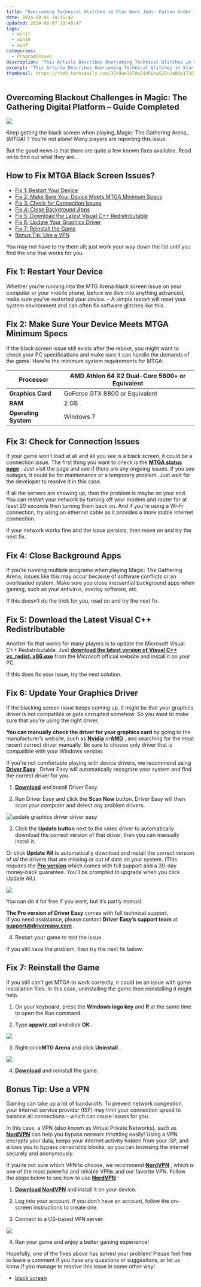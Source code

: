 ```yaml
---
title: "Overcoming Technical Glitches in Star Wars Jedi: Fallen Order Installation"
date: 2024-08-06 14:15:42
updated: 2024-08-07 10:40:47
tags:
  - win11
  - win10
  - win7
categories:
  - ProgramIssues
description: "This Article Describes Overcoming Technical Glitches in Star Wars Jedi: Fallen Order Installation"
excerpt: "This Article Describes Overcoming Technical Glitches in Star Wars Jedi: Fallen Order Installation"
thumbnail: https://thmb.techidaily.com/37d4ae187da74466ba527c2a86e17302882825cfe756e1fe7354f2a4a325c3ec.jpg
---
```


## Overcoming Blackout Challenges in Magic: The Gathering Digital Platform – Guide Completed

![](https://images.drivereasy.com/wp-content/uploads/2021/10/2021-10-14_11-29-57-1200x673.jpg)

 Keep getting the black screen when playing_Magic: The Gathering Arena_ _(MTGA)_ ? You’re not alone! Many players are reporting this issue.

 But the good news is that there are quite a few known fixes available. Read on to find out what they are…

## How to Fix MTGA Black Screen Issues?

* [Fix 1: Restart Your Device](https://tools.techidaily.com/drivereasy/download/)
* [Fix 2: Make Sure Your Device Meets MTGA Minimum Specs](https://tools.techidaily.com/drivereasy/download/)
* [Fix 3: Check for Connection Issues](https://tools.techidaily.com/drivereasy/download/)
* [Fix 4: Close Background Apps](https://tools.techidaily.com/drivereasy/download/)
* [Fix 5: Download the Latest Visual C++ Redistributable](https://tools.techidaily.com/drivereasy/download/)
* [Fix 6: Update Your Graphics Driver](https://tools.techidaily.com/drivereasy/download/)
* [Fix 7: Reinstall the Game](https://tools.techidaily.com/drivereasy/download/)
* [Bonus Tip: Use a VPN](https://tools.techidaily.com/drivereasy/download/)

 You may not have to try them all; just work your way down the list until you find the one that works for you.

## Fix 1: Restart Your Device

 Whether you’re running into the MTG Arena black screen issue on your computer or your mobile phone, before we dive into anything advanced, make sure you’ve restarted your device. – A simple restart will reset your system environment and can often fix software glitches like this.

## Fix 2: Make Sure Your Device Meets MTGA Minimum Specs

 If the black screen issue still exists after the reboot, you might want to check your PC specifications and make sure it can handle the demands of the game. Here’re the minimum system requirements for MTGA:

| **Processor**        | AMD Athlon 64 X2 Dual-Core 5600+ or Equivalent |
| -------------------- | ---------------------------------------------- |
| **Graphics Card**    | GeForce GTX 8800 or Equivalent                 |
| **RAM**              | 2 GB                                           |
| **Operating System** | Windows 7                                      |

## Fix 3: Check for Connection Issues

 If your game won’t load at all and all you see is a black screen, it could be a connection issue. The first thing you want to check is the **[MTGA status page](https://magicthegatheringarena.statuspage.io/)**  . Just visit the page and see if there are any ongoing issues. If you see outages, it could be for maintenance or a temporary problem. Just wait for the developer to resolve it in this case.

 If all the servers are showing up, then the problem is maybe on your end. You can restart your network by turning off your modem and router for at least 20 seconds then turning them back on. And if you’re using a Wi-Fi connection, try using an ethernet cable as it provides a more stable internet connection.

 If your network works fine and the issue persists, then move on and try the next fix.

## Fix 4: Close Background Apps

 If you’re running multiple programs when playing Magic: The Gathering Arena, issues like this may occur because of software conflicts or an overloaded system. Make sure you close inessential background apps when gaming, such as your antivirus, overlay software, etc.

 If this doesn’t do the trick for you, read on and try the next fix.

## Fix 5: Download the Latest Visual C++ Redistributable

 Another fix that works for many players is to update the Microsoft Visual C++ Redistributable. Just **[download the latest version of Visual C++ vc_redist. x86.exe](https://docs.microsoft.com/en-US/cpp/windows/latest-supported-vc-redist?view=msvc-160)**  from the Microsoft official website and install it on your PC.

If this does fix your issue, try the next solution.

## Fix 6: Update Your Graphics Driver

 If the blacking screen issue keeps coming up, it might be that your graphics driver is not compatible or gets corrupted somehow. So you want to make sure that you’re using the right driver.

**You can manually** **check the driver for your graphics card** by going to the manufacturer’s website, such as **[Nvidia](https://tools.techidaily.com/drivereasy/download/)**  or[**AMD**](https://www.amd.com/en/support) , and searching for the most recent correct driver manually. Be sure to choose only driver that is compatible with your Windows version.

 If you’re not comfortable playing with device drivers, we recommend using [**Driver Easy**](https://tools.techidaily.com/drivereasy/download/) . Driver Easy will automatically recognize your system and find the correct driver for you.

 1) **[Download](https://tools.techidaily.com/drivereasy/download/)**  and install Driver Easy.

 2) Run Driver Easy and click the **Scan Now** button. Driver Easy will then scan your computer and detect any problem drivers.

![update graphics driver driver easy](https://images.drivereasy.com/wp-content/uploads/2021/01/de-1.jpg)

 3) Click the **Update button** next to the video driver to automatically download the correct version of that driver, then you can manually install it.

 Or click **Update All** to automatically download and install the correct version of _all_ the drivers that are missing or out of date on your system. (This requires the **[Pro version](https://tools.techidaily.com/drivereasy/download/)**  which comes with full support and a 30-day money-back guarantee. You’ll be prompted to upgrade when you click Update All.)

![](https://images.drivereasy.com/wp-content/uploads/2020/08/de-2-4.jpg)

 You can do it for free if you want, but it’s partly manual.

**The Pro version of Driver Easy** comes with full technical support.  
 If you need assistance, please contact **Driver Easy’s support team** at **[support@drivereasy.com](https://tools.techidaily.com/drivereasy/download/) .**

4) Restart your game to test the issue.

If you still have the problem, then try the next fix below.

## Fix 7: Reinstall the Game

 If you still can’t get MTGA to work correctly, it could be an issue with game installation files. In this case, uninstalling the game then reinstalling it might help.

 1) On your keyboard, press the **Windows logo key** and **R** at the same time to open the Run command.

 2) Type **appwiz.cpl** and click **OK** .

![](https://images.drivereasy.com/wp-content/uploads/2021/07/unstall-roblox-1-.jpg)

 3) Right-click**MTG Arena** and click **Uninstall** .

![](https://images.drivereasy.com/wp-content/uploads/2021/10/2021-10-14_11-19-29.jpg)

 4) [**Download**](https://magic.wizards.com/) and reinstall the game.

## Bonus Tip: Use a VPN

 Gaming can take up a lot of bandwidth. To prevent network congestion, your internet service provider (ISP) may limit your connection speed to balance all connections – which can cause issues for you.

 In this case, a VPN (also known as Virtual Private Networks), such as **[NordVPN](https://tools.techidaily.com/drivereasy/download/)**  can help you bypass network throttling easily! Using a VPN encrypts your data, keeps your internet activity hidden from your ISP, and allows you to bypass censorship blocks, so you can browsing the internet securely and anonymously.

 If you’re not sure which VPN to choose, we recommend **[NordVPN](https://tools.techidaily.com/drivereasy/download/)**  , which is one of the most powerful and reliable VPNs and our favorite VPN. Follow the steps below to see how to use **[NordVPN](https://tools.techidaily.com/drivereasy/download/)**  :

 1) **[Download NordVPN](https://tools.techidaily.com/drivereasy/download/)**  and install it on your device.

 2) Log into your account. If you don’t have an account, follow the on-screen instructions to create one.

 3) Connect to a US-based VPN server.

![](https://images.drivereasy.com/wp-content/uploads/2021/06/image-1.png)

4) Run your game and enjoy a better gaming experience!

 Hopefully, one of the fixes above has solved your problem! Please feel free to leave a comment if you have any questions or suggestions, or let us know if you manage to resolve this issue in some other way!

* [black screen](https://tools.techidaily.com/drivereasy/download/)

<ins class="adsbygoogle"
     style="display:block"
     data-ad-format="autorelaxed"
     data-ad-client="ca-pub-7571918770474297"
     data-ad-slot="1223367746"></ins>



<ins class="adsbygoogle"
     style="display:block"
     data-ad-client="ca-pub-7571918770474297"
     data-ad-slot="8358498916"
     data-ad-format="auto"
     data-full-width-responsive="true"></ins>
